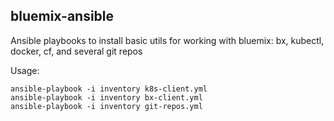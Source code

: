 bluemix-ansible
--------------


Ansible playbooks to install basic utils for working with bluemix: bx, kubectl, docker, cf, and several git repos

Usage:

```shell
ansible-playbook -i inventory k8s-client.yml
ansible-playbook -i inventory bx-client.yml
ansible-playbook -i inventory git-repos.yml
```
